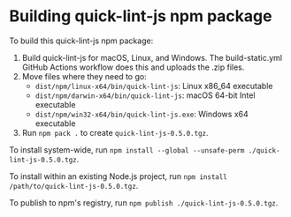 # Building quick-lint-js npm package

To build this quick-lint-js npm package:

1. Build quick-lint-js for macOS, Linux, and Windows. The build-static.yml GitHub
   Actions workflow does this and uploads the .zip files.
2. Move files where they need to go:
   * `dist/npm/linux-x64/bin/quick-lint-js`: Linux x86_64 executable
   * `dist/npm/darwin-x64/bin/quick-lint-js`: macOS 64-bit Intel executable
   * `dist/npm/win32-x64/bin/quick-lint-js.exe`: Windows x64 executable
3. Run `npm pack .` to create `quick-lint-js-0.5.0.tgz`.

To install system-wide, run
`npm install --global --unsafe-perm ./quick-lint-js-0.5.0.tgz`.

To install within an existing Node.js project, run
`npm install /path/to/quick-lint-js-0.5.0.tgz`.

To publish to npm's registry, run `npm publish ./quick-lint-js-0.5.0.tgz`.
